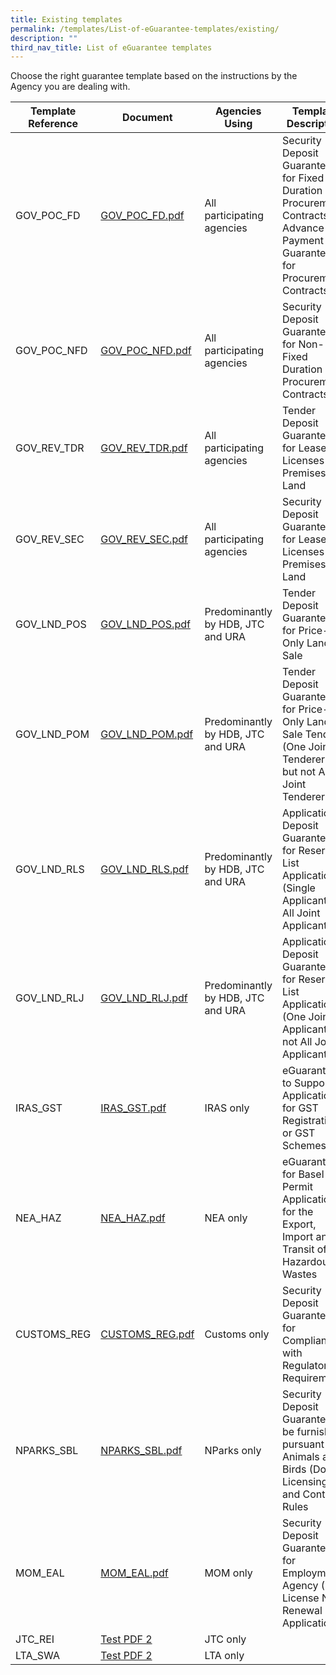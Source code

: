 ```yaml
---
title: Existing templates
permalink: /templates/List-of-eGuarantee-templates/existing/
description: ""
third_nav_title: List of eGuarantee templates
---
```

Choose the right guarantee template based on the instructions by the Agency you are dealing with.

| Template Reference | Document |Agencies Using | Template Description| 
| -------- | -------- | -------- |-------- |
| GOV_POC_FD | [GOV_POC_FD.pdf](/files/GOV_POC_FD.pdf) | All participating agencies | Security Deposit Guarantee for Fixed Duration Procurement Contracts/ Advance Payment Guarantee for Procurement Contracts|
| GOV_POC_NFD |[GOV_POC_NFD.pdf](/files/GOV_POC_NFD.pdf) | All participating agencies | Security Deposit Guarantee for Non-Fixed Duration Procurement Contracts |
| GOV_REV_TDR | [GOV_REV_TDR.pdf](/files/GOV_REV_TDR.pdf)| All participating agencies | Tender Deposit Guarantee for Leases or Licenses of Premises/ Land |
| GOV_REV_SEC |[GOV_REV_SEC.pdf](/files/GOV_REV_SEC.pdf)  | All participating agencies | Security Deposit Guarantee for Leases or Licenses of Premises/ Land |
| GOV_LND_POS | [GOV_LND_POS.pdf](/files/GOV_LND_POS.pdf) | Predominantly by HDB, JTC and URA | Tender Deposit Guarantee for Price-Only Land Sale |
| GOV_LND_POM |[GOV_LND_POM.pdf](/files/GOV_LND_POM.pdf)  | Predominantly by HDB, JTC and URA | Tender Deposit Guarantee for Price-Only Land Sale Tenders (One Joint Tenderers but not All Joint Tenderers) | 
| GOV_LND_RLS | [GOV_LND_RLS.pdf](/files/GOV_LND_RLS.pdf) | Predominantly by HDB, JTC and URA | Application Deposit Guarantee for Reserve List Applications (Single Applicant or All Joint Applicants) |
| GOV_LND_RLJ | [GOV_LND_RLJ.pdf](/files/GOV_LND_RLJ.pdf) | Predominantly by HDB, JTC and URA | Application Deposit Guarantee for Reserve List Applications (One Joint Applicant but not All Joint Applicants) |
|IRAS_GST | [IRAS_GST.pdf](/files/IRAS_GST.pdf) | IRAS only | eGuarantee to Support Applications for GST Registration or GST Schemes |
|NEA_HAZ | [NEA_HAZ.pdf](/files/NEA_HAZ.pdf) | NEA only | eGuarantee for Basel Permit Application for the Export, Import and Transit of Hazardous Wastes | 
|CUSTOMS_REG| [CUSTOMS_REG.pdf](/files/CUSTOMS_REG.pdf) | Customs only | Security Deposit Guarantee for Compliance with Regulatory Requirements |
|NPARKS_SBL| [NPARKS_SBL.pdf](/files/NPARKS_SBL.pdf) | NParks only | Security Deposit Guarantee to be furnished pursuant to Animals and Birds (Dog Licensing and Control) Rules |
|MOM_EAL| [MOM_EAL.pdf](/files/MOM_EAL.pdf) | MOM only | Security Deposit Guarantee for Employment Agency (EA) License New/ Renewal Application |
|JTC_REI| [Test PDF 2](/files/Isomer%20Test%20document.pdf) | JTC only |
|LTA_SWA | [Test PDF 2](/files/Isomer%20Test%20document.pdf) | LTA only |